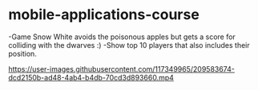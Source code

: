 # mobile-applications-course

-Game Snow White avoids the poisonous apples but gets a score for colliding with the dwarves :)
-Show top 10 players that also includes their position.

https://user-images.githubusercontent.com/117349965/209583674-dcd2150b-ad48-4ab4-b4db-70cd3d893660.mp4

